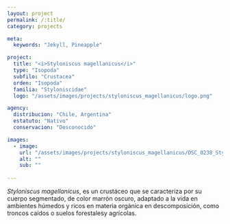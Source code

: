 ```yaml
---
layout: project
permalink: /:title/
category: projects

meta:
  keywords: "Jekyll, Pineapple"

project:
  title: "<i>Styloniscus magellanicus</i>"
  type: "Isopoda"
  subfilo: "Crustacea"
  orden: "Isopoda"
  familia: "Styloniscidae"
  logo: "/assets/images/projects/styloniscus_magellanicus/logo.png"

agency:
  distribucion: "Chile, Argentina"
  estatuto: "Nativo"
  conservacion: "Desconocido"

images:
  - image:
    url: "/assets/images/projects/styloniscus_magellanicus/DSC_0238_Styloniscus magellanicus.jpg"
    alt: ""
    sub: ""
  
---
```

<p><i>Styloniscus magellanicus</i>, es un crustáceo que se caracteriza por su cuerpo segmentado, de color marrón oscuro, adaptado a la vida en ambientes húmedos y ricos en materia orgánica en descomposición, como troncos caídos o suelos forestalesy agrícolas.</p>
